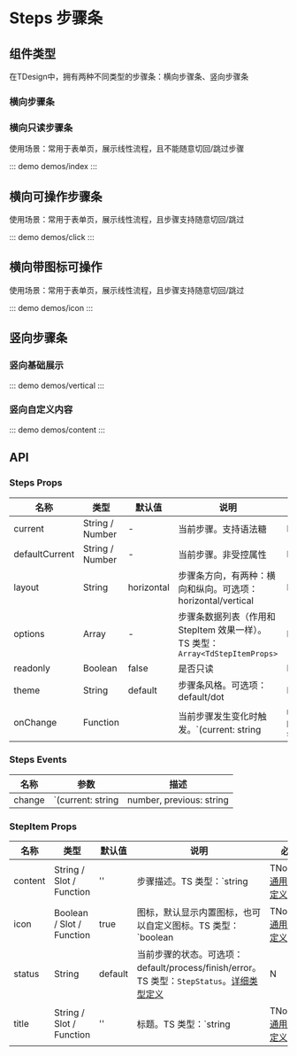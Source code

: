 # Steps 步骤条

## 组件类型

在TDesign中，拥有两种不同类型的步骤条：横向步骤条、竖向步骤条

### 横向步骤条

### 横向只读步骤条

使用场景：常用于表单页，展示线性流程，且不能随意切回/跳过步骤

::: demo demos/index
:::

## 横向可操作步骤条

使用场景：常用于表单页，展示线性流程，且步骤支持随意切回/跳过

::: demo demos/click
:::

## 横向带图标可操作

使用场景：常用于表单页，展示线性流程，且步骤支持随意切回/跳过

::: demo demos/icon
:::

## 竖向步骤条

### 竖向基础展示

::: demo demos/vertical
:::

### 竖向自定义内容

::: demo demos/content
:::

## API

### Steps Props
名称 | 类型 | 默认值 | 说明 | 必传
-- | -- | -- | -- | --
current | String / Number | - | 当前步骤。支持语法糖 | N
defaultCurrent | String / Number | - | 当前步骤。非受控属性 | N
layout | String | horizontal | 步骤条方向，有两种：横向和纵向。可选项：horizontal/vertical | N
options | Array | - | 步骤条数据列表（作用和 StepItem 效果一样）。TS 类型：`Array<TdStepItemProps>` | N
readonly | Boolean | false | 是否只读 | N
theme | String | default | 步骤条风格。可选项：default/dot | N
onChange | Function |  | 当前步骤发生变化时触发。`(current: string | number, previous: string | number, context?: { e?: MouseEvent }) => {}` | N

### Steps Events
名称 | 参数 | 描述
-- | -- | --
change | `(current: string | number, previous: string | number, context?: { e?: MouseEvent })` | 当前步骤发生变化时触发


### StepItem Props
名称 | 类型 | 默认值 | 说明 | 必传
-- | -- | -- | -- | --
content | String / Slot / Function | '' | 步骤描述。TS 类型：`string | TNode`。[通用类型定义](/tdesign-mobile-vue/blob/develop/src/common.ts) | N
icon | Boolean / Slot / Function | true | 图标，默认显示内置图标，也可以自定义图标。TS 类型：`boolean | TNode`。[通用类型定义](/tdesign-mobile-vue/blob/develop/src/common.ts) | N
status | String | default | 当前步骤的状态。可选项：default/process/finish/error。TS 类型：`StepStatus`。[详细类型定义](/tdesign-mobile-vue/tree/develop/src/steps/type.ts) | N
title | String / Slot / Function | '' | 标题。TS 类型：`string | TNode`。[通用类型定义](/tdesign-mobile-vue/blob/develop/src/common.ts) | N
